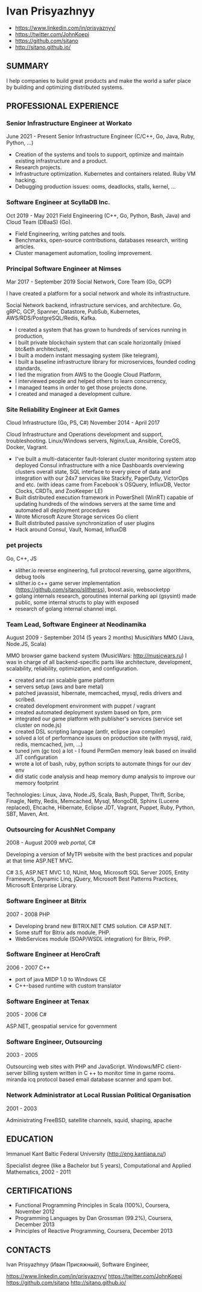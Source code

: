 # Ivan Prisyazhnyy

- https://www.linkedin.com/in/prisyaznyy/
- https://twitter.com/JohnKoepi
- https://github.com/sitano
- http://sitano.github.io/

## SUMMARY

I help companies to build great products and
make the world a safer place by building and optimizing
distributed systems.

## PROFESSIONAL EXPERIENCE

### Senior Infrastructure Engineer at Workato

June 2021 - Present
Senior Infrastructure Engineer (C/C++, Go, Java, Ruby, Python, ...)

- Creation of the systems and tools to support, optimize and maintain existing infrastructure and a product.
- Research projects.
- Infrastructure optimization. Kubernetes and containers related. Ruby VM hacking.
- Debugging production issues: ooms, deadlocks, stalls, kernel, ...

### Software Engineer at ScyllaDB Inc.

Oct 2019 - May 2021
Field Engineering (C++, Go, Python, Bash, Java)
and Cloud Team (DBaaS) (Go).

- Field Engineering, writing patches and tools.
- Benchmarks, open-source contributions, databases research, writing articles.
- Cluster management automation, tooling improvement.

### Principal Software Engineer at Nimses

Mar 2017 - September 2019
Social Network, Core Team (Go, GCP)

I have created a platform for a social network and whole its infrastructure.

Social Network backend, infrastructure services, and architecture.
Go, gRPC, GCP, Spanner, Datastore, PubSub, Kubernetes, AWS/RDS/PostgreSQL/Redis, Kafka.

- I created a system that has grown to hundreds of services running in production,
- I built private blockchain system that can scale horizontally (mixed btc&eth architecture),
- I built a modern instant messaging system (like telegram),
- I built a baseline infrastructure library for microservices, founded coding standards,
- I led the migration from AWS to the Google Cloud Platform,
- I interviewed people and helped others to learn concurrency,
- I managed teams in order to get those projects done.
- I created and managed a development culture.

### Site Reliability Engineer at Exit Games

Cloud Infrastructure (Go, PS, C#)
November 2014 - April 2017

Cloud Infrastructure and Operations development and support, troubleshooting.
Linux/Windows servers, Nginx/Lua, Ansible, CoreOS, Docker, Vagrant.

- I've built a multi-datacenter fault-tolerant cluster monitoring system atop
  deployed Consul infrastructure with a nice Dashboards overviewing clusters
  overall state, SQL interface to every piece of data and integration with our
  24x7 services like Stackify, PagerDuty, VictorOps and etc.
  (with ideas came from Facebook`s OSQuery, InfluxDB, Vector Clocks, CRDTs,
  and ZooKeeper LE)
- Built distributed execution framework in PowerShell (WinRT) capable of
  updating hundreds of the windows servers at the same time and automated
  all deployment procedures
- Wrote Microsoft Azure Storage services Go client
- Built distributed passive synchronization of user plugins
- Hack around Consul, Vault, Nomad, InfluxDB

### pet projects

Go, C++, JS

- slither.io reverse engineering, full protocol reversing, game algorithms, debug tools
- slither.io c++ game server implementation (https://github.com/sitano/slitherss),
  boost.asio, websocketpp
- golang internals research, goroutines internal parking api (gsysint) made
  public, some internal structs to play with exposed
- research of golang internal channel impl.

### Team Lead, Software Engineer at Neodinamika

August 2009 - September 2014 (5 years 2 months)
MusicWars MMO (Java, Node.JS, Scala)

MMO browser game backend system (MusicWars: http://musicwars.ru)
I was in charge of all backend-specific parts like architecture, development, scalability, reliability, optimization, and configuration.

- created and ran scalable game platform
- servers setup (aws and bare metal)
- patched javassist, hibernate, memcached, mysql, redis drivers and scribed.
- created development environment with puppet / vagrant
- created automated deployment system based on fpm, prm
- integrated our game platform with publisher's services (service set cluster on node.js)
- created DSL scripting language (antlr, eclipse java compiler)
- solved a lot of performance issues on production site (with mysql, raid, redis, memcached, jvm, ...)
- tuned jvm (gc too) a lot - I found PermGen memory leak based on invalid JIT configuration
- wrote a lot of bash, ruby, python scripts to automate things for our dev env
- did static code analysis and heap memory dump analysis to improve our memory footprint

Technologies: Linux, Java, Node.JS, Scala, Bash, Puppet, Thrift, Scribe, Finagle, Netty, Redis,
              Memcached, Mysql, MongoDB, Sphinx (Lucene replaced), Ehcache, Hibernate, Eclipse JDT,
              Vagrant, Puppet, Ruby, Python, SBT, Maven, Ant.

### Outsourcing for AcushNet Company

2008 - August 2009
_web portal_, C#

Developing a version of MyTPI website with the best practices and popular
at that time ASP.NET MVC.

C# 3.5, ASP.NET MVC 1.0, NUnit, Moq, Microsoft SQL Server 2005,
Entity Framework, Dynamic Linq, jQuery, Microsoft Best Patterns
Practices, Microsoft Enterprise Library.

### Software Engineer at Bitrix

2007 - 2008
PHP

- Developing brand new BITRIX.NET CMS solution. C# ASP.NET.
- Some stuff for Bitrix ads module, PHP.
- WebServices module (SOAP/WSDL integration) for Bitrix, PHP.

### Software Engineer at HeroCraft

2006 - 2007
C++

- port of java MIDP 1.0 to Windows CE
- C++-based runtime with custom translator

### Software Engineer at Tenax

2005 - 2006
C#

ASP.NET, geospatial service for government

### Software Engineer, Outsourcing

2003 - 2005

Outsourcing web sites with PHP and JavaScript.
Windows/MFC client-server billing system written in C ++
to monitor time in game rooms. miranda icq protocol
based email database scanner and spam bot.

### Network Administrator at Local Russian Political Organisation

2001 - 2003

Administrating FreeBSD, satellite channels, squid, shaping, apache

## EDUCATION

Immanuel Kant Baltic Federal University (http://eng.kantiana.ru/)

Specialist degree (like a Bachelor but 5 years),
Computational and Applied Mathematics, 2002 - 2011

## CERTIFICATIONS

- Functional Programming Principles in Scala (100%), Coursera, November 2012
- Programming Languages by Dan Grossman (99.2%), Coursera, December 2013
- Principles of Reactive Programming, Coursera, December 2013

## CONTACTS

Ivan Prisyazhnyy (Иван Присяжный),
Software Engineer,

https://www.linkedin.com/in/prisyaznyy/
https://twitter.com/JohnKoepi
https://github.com/sitano
http://sitano.github.io/

